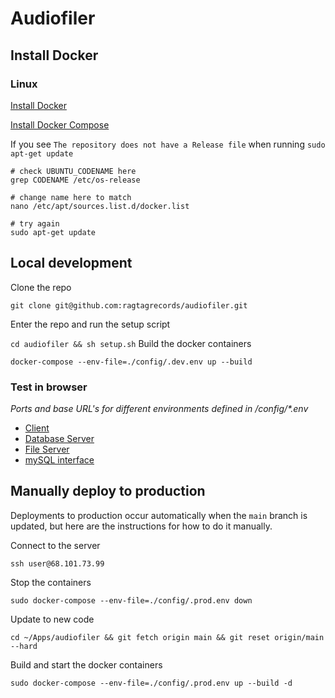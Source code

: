 # Audiofiler

## Install Docker

### Linux
[Install Docker](https://docs.docker.com/engine/install/ubuntu/)

[Install Docker Compose](https://docs.docker.com/compose/install/linux/#install-using-the-repository)

If you see `The repository does not have a Release file` when running `sudo apt-get update`
```
# check UBUNTU_CODENAME here
grep CODENAME /etc/os-release

# change name here to match
nano /etc/apt/sources.list.d/docker.list

# try again
sudo apt-get update
```

## Local development

Clone the repo

`git clone git@github.com:ragtagrecords/audiofiler.git`

Enter the repo and run the setup script

`cd audiofiler && sh setup.sh`
Build the docker containers

`docker-compose --env-file=./config/.dev.env up --build`

### Test in browser
_Ports and base URL's for different environments defined in /config/*.env_
- [Client](http://localhost:3000/)
- [Database Server](http://localhost:3001/songs)
- [File Server](http://localhost:3002/songs/130%20stuck%20in%20the%20ice.mp3)
- [mySQL interface](http://localhost:8080)

## Manually deploy to production
Deployments to production occur automatically when the `main` branch is updated, but here are the instructions for how to do it manually.

Connect to the server

`ssh user@68.101.73.99`

Stop the containers

`sudo docker-compose --env-file=./config/.prod.env down`

Update to new code

`cd ~/Apps/audiofiler && git fetch origin main && git reset origin/main --hard`

Build and start the docker containers

`sudo docker-compose --env-file=./config/.prod.env up --build -d`
